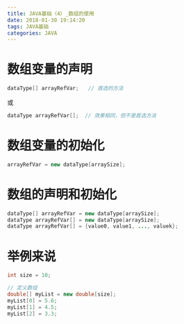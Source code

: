 ```yaml
---
title: JAVA基础（4）_数组的使用
date: 2018-01-30 19:14:20
tags: JAVA基础
categories: JAVA
---
```


# 数组变量的声明

```java
dataType[] arrayRefVar;   // 首选的方法
```

或

```java
dataType arrayRefVar[];  // 效果相同，但不是首选方法
```

# 数组变量的初始化

```java
arrayRefVar = new dataType[arraySize];
```

# 数组的声明和初始化

```java
dataType[] arrayRefVar = new dataType[arraySize];
dataType arrayRefVar[] = new dataType[arraySize];
dataType arrayRefVar[] = {value0, value1, ..., valuek};
```

# 举例来说

```java
int size = 10;

// 定义数组
double[] myList = new double[size];
myList[0] = 5.6;
myList[1] = 4.5;
myList[2] = 3.3;
```
